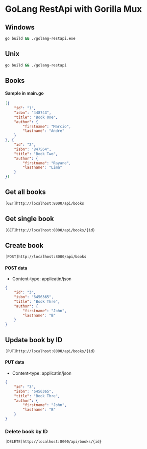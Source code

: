 # GoLang RestApi with Gorilla Mux

## Windows

```bash
go build && ./golang-restapi.exe
```

## Unix

```bash
go build && ./golang-restapi
```

## Books

#### Sample in main.go
```json
[{
    "id": "1",
    "isbn": "448743",
    "title": "Book One",
    "author": {
        "firstname": "Marcio",
        "lastname": "Andre"
    }
}, {
    "id": "2",
    "isbn": "847564",
    "title": "Book Two",
    "author": {
        "firstname": "Rayane",
        "lastname": "Lima"
    }
}]
```
## Get all books

```bash
[GET]http://localhost:8000/api/books
```

## Get single book

```bash
[GET]http://localhost:8000/api/books/{id}
```

## Create book

```bash
[POST]http://localhost:8000/api/books
```

#### POST data

* Content-type: applicatin/json

```json
{
    "id": "3",
    "isbn": "6456365",
    "title": "Book Thre",
    "author": {
        "firstname": "John",
        "lastname": "B"
    }
}
```

## Update book by ID

```bash
[PUT]http://localhost:8000/api/books/{id}
```

#### PUT data

* Content-type: applicatin/json

```json
{
    "id": "3",
    "isbn": "6456365",
    "title": "Book Thre",
    "author": {
        "firstname": "John",
        "lastname": "B"
    }
}
```

### Delete book by ID

```bash
[DELETE]http://localhost:8000/api/books/{id}
```
